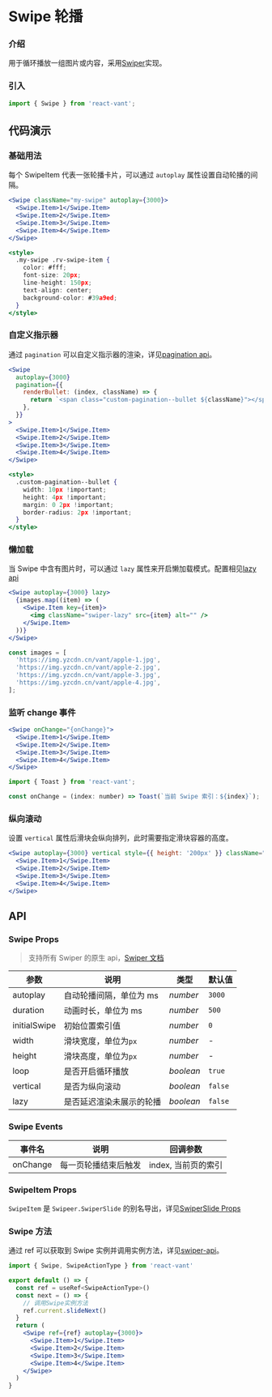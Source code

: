 # Swipe 轮播

### 介绍

用于循环播放一组图片或内容，采用[Swiper](https://swiperjs.com/react)实现。

### 引入

```js
import { Swipe } from 'react-vant';
```

## 代码演示

### 基础用法

每个 SwipeItem 代表一张轮播卡片，可以通过 `autoplay` 属性设置自动轮播的间隔。

```jsx
<Swipe className="my-swipe" autoplay={3000}>
  <Swipe.Item>1</Swipe.Item>
  <Swipe.Item>2</Swipe.Item>
  <Swipe.Item>3</Swipe.Item>
  <Swipe.Item>4</Swipe.Item>
</Swipe>

<style>
  .my-swipe .rv-swipe-item {
    color: #fff;
    font-size: 20px;
    line-height: 150px;
    text-align: center;
    background-color: #39a9ed;
  }
</style>
```

### 自定义指示器

通过 `pagination` 可以自定义指示器的渲染，详见[pagination api](https://swiperjs.com/swiper-api#pagination)。

```jsx
<Swipe
  autoplay={3000}
  pagination={{
    renderBullet: (index, className) => {
      return `<span class="custom-pagination--bullet ${className}"></span>`;
    },
  }}
>
  <Swipe.Item>1</Swipe.Item>
  <Swipe.Item>2</Swipe.Item>
  <Swipe.Item>3</Swipe.Item>
  <Swipe.Item>4</Swipe.Item>
</Swipe>

<style>
  .custom-pagination--bullet {
    width: 10px !important;
    height: 4px !important;
    margin: 0 2px !important;
    border-radius: 2px !important;
  }
</style>
```

### 懒加载

当 Swipe 中含有图片时，可以通过 `lazy` 属性来开启懒加载模式。配置相见[lazy api](https://swiperjs.com/swiper-api#lazy-loading)

```jsx
<Swipe autoplay={3000} lazy>
  {images.map((item) => (
    <Swipe.Item key={item}>
      <img className="swiper-lazy" src={item} alt="" />
    </Swipe.Item>
  ))}
</Swipe>
```

```js
const images = [
  'https://img.yzcdn.cn/vant/apple-1.jpg',
  'https://img.yzcdn.cn/vant/apple-2.jpg',
  'https://img.yzcdn.cn/vant/apple-3.jpg',
  'https://img.yzcdn.cn/vant/apple-4.jpg',
];
```

### 监听 change 事件

```jsx
<Swipe onChange="{onChange}">
  <Swipe.Item>1</Swipe.Item>
  <Swipe.Item>2</Swipe.Item>
  <Swipe.Item>3</Swipe.Item>
  <Swipe.Item>4</Swipe.Item>
</Swipe>
```

```js
import { Toast } from 'react-vant';

const onChange = (index: number) => Toast(`当前 Swipe 索引：${index}`);
```

### 纵向滚动

设置 `vertical` 属性后滑块会纵向排列，此时需要指定滑块容器的高度。

```jsx
<Swipe autoplay={3000} vertical style={{ height: '200px' }} className="demo-swipe--vertical">
  <Swipe.Item>1</Swipe.Item>
  <Swipe.Item>2</Swipe.Item>
  <Swipe.Item>3</Swipe.Item>
  <Swipe.Item>4</Swipe.Item>
</Swipe>
```

## API

### Swipe Props

> 支持所有 Swiper 的原生 api，[Swiper 文档](https://swiperjs.com/swiper-api)

| 参数         | 说明                     | 类型      | 默认值  |
| ------------ | ------------------------ | --------- | ------- |
| autoplay     | 自动轮播间隔，单位为 ms  | _number_  | `3000`       |
| duration     | 动画时长，单位为 ms      | _number_  | `500`   |
| initialSwipe | 初始位置索引值           | _number_  | `0`     |
| width        | 滑块宽度，单位为`px`     | _number_  | -       |
| height       | 滑块高度，单位为`px`     | _number_  | -       |
| loop         | 是否开启循环播放         | _boolean_ | `true`  |
| vertical     | 是否为纵向滚动           | _boolean_ | `false` |
| lazy         | 是否延迟渲染未展示的轮播 | _boolean_ | `false` |

### Swipe Events

| 事件名   | 说明                 | 回调参数            |
| -------- | -------------------- | ------------------- |
| onChange | 每一页轮播结束后触发 | index, 当前页的索引 |

### SwipeItem Props

`SwipeItem` 是 `Swipeer.SwiperSlide` 的别名导出，详见[SwiperSlide Props](https://swiperjs.com/react#swiper-slide-props)

### Swipe 方法

通过 ref 可以获取到 Swipe 实例并调用实例方法，详见[swiper-api](https://swiperjs.com/swiper-api)。

```jsx
import { Swipe, SwipeActionType } from 'react-vant'

export default () => {
  const ref = useRef<SwipeActionType>()
  const next = () => {
    // 调用Swipe实例方法
    ref.current.slideNext()
  }
  return (
    <Swipe ref={ref} autoplay={3000}>
      <Swipe.Item>1</Swipe.Item>
      <Swipe.Item>2</Swipe.Item>
      <Swipe.Item>3</Swipe.Item>
      <Swipe.Item>4</Swipe.Item>
    </Swipe>
  )
}
```
